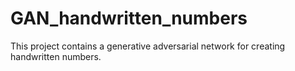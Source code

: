 # GAN_handwritten_numbers
This project contains a generative adversarial network for creating handwritten numbers.
